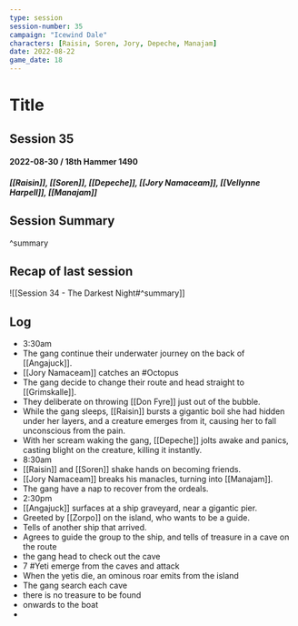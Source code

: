 ```yaml
---
type: session
session-number: 35
campaign: "Icewind Dale"
characters: [Raisin, Soren, Jory, Depeche, Manajam]
date: 2022-08-22
game_date: 18
---
```


# Title
## Session 35
#### 2022-08-30 / 18th Hammer 1490
##### [[Raisin]], [[Soren]], [[Depeche]], [[Jory Namaceam]], [[Vellynne Harpell]], [[Manajam]]

## Session Summary

^summary

## Recap of last session
![[Session 34 - The Darkest Night#^summary]]

## Log
- 3:30am
- The gang continue their underwater journey on the back of [[Angajuck]].
- [[Jory Namaceam]] catches an #Octopus
- The gang decide to change their route and head straight to [[Grimskalle]].
- They deliberate on throwing [[Don Fyre]] just out of the bubble.
- While the gang sleeps, [[Raisin]] bursts a gigantic boil she had hidden under her layers, and a creature emerges from it, causing her to fall unconscious from the pain.
- With her scream waking the gang, [[Depeche]] jolts awake and panics, casting blight on the creature, killing it instantly.
- 8:30am
- [[Raisin]] and [[Soren]] shake hands on becoming friends.
- [[Jory Namaceam]] breaks his manacles, turning into [[Manajam]].
- The gang have a nap to recover from the ordeals.
- 2:30pm
- [[Angajuck]] surfaces at a ship graveyard, near a gigantic pier.
- Greeted by [[Zorpo]] on the island, who wants to be a guide.
- Tells of another ship that arrived.
- Agrees to guide the group to the ship, and tells of treasure in a cave on the route
- the gang head to check out the cave
- 7 #Yeti emerge from the caves and attack
- When the yetis die, an ominous roar emits from the island
- The gang search each cave
- there is no treasure to be found
- onwards to the boat
- 